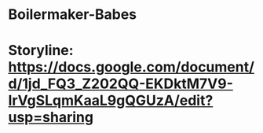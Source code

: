 # Boilermaker-Babes
# Storyline: https://docs.google.com/document/d/1jd_FQ3_Z202QQ-EKDktM7V9-IrVgSLqmKaaL9gQGUzA/edit?usp=sharing
